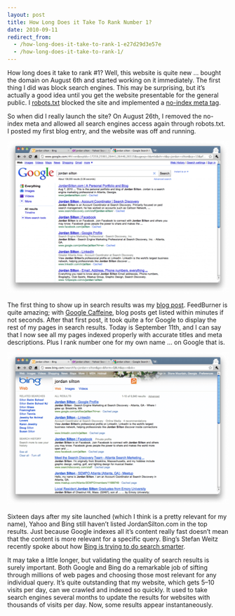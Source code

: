 ```yaml
---
layout: post
title: How Long Does it Take To Rank Number 1?
date: 2010-09-11
redirect_from:
  - /how-long-does-it-take-to-rank-1-e27d29d3e57e
  - /how-long-does-it-take-to-rank-1/
---
```


How long does it take to rank #1? Well, this website is quite new … bought the domain on August 6th and started working on it immediately. The first thing I did was block search engines. This may be surprising, but it’s actually a good idea until you get the website presentable for the general public. I [robots.txt](https://support.google.com/webmasters/answer/6062608?hl=en) blocked the site and implemented a [no-index meta tag](https://www.robotstxt.org/meta.html).

So when did I really launch the site? On August 26th, I removed the no-index meta and allowed all search engines access again through robots.txt. I posted my first blog entry, and the website was off and running.

![Google Search Results for "Jordan Silton"](/images/google-results-jordan-silton.png)

The first thing to show up in search results was my [blog post](/articles/lets-get-started). FeedBurner is quite amazing; with [Google Caffeine](https://googleblog.blogspot.com/2010/06/our-new-search-index-caffeine.html), blog posts get listed within minutes if not seconds. After that first post, it took quite a for Google to display the rest of my pages in search results. Today is September 11th, and I can say that I now see all my pages indexed properly with accurate titles and meta descriptions. Plus I rank number one for my own name … on Google that is.

![Bing Search Results for "Jordan Silton"](/images/bing-results-jordan-silton.png)

Sixteen days after my site launched (which I think is a pretty relevant for my name), Yahoo and Bing still haven’t listed JordanSilton.com in the top results. Just because Google indexes all it’s content really fast doesn’t mean that the content is more relevant for a specific query. Bing’s Stefan Weitz recently spoke about how [Bing is trying to do search smarter](https://www.searchenginejournal.com/bing-does-search-smarter/24060/).

It may take a little longer, but validating the quality of search results is surely important. Both Google and Bing do a remarkable job of sifting through millions of web pages and choosing those most relevant for any individual query. It’s quite outstanding that my website, which gets 5–10 visits per day, can we crawled and indexed so quickly. It used to take search engines several months to update the results for websites with thousands of visits per day. Now, some results appear instantaneously.